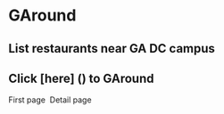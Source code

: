 # GAround

## List restaurants near GA DC campus

## Click [here] () to GAround

First page
![]()
Detail page
![]()

